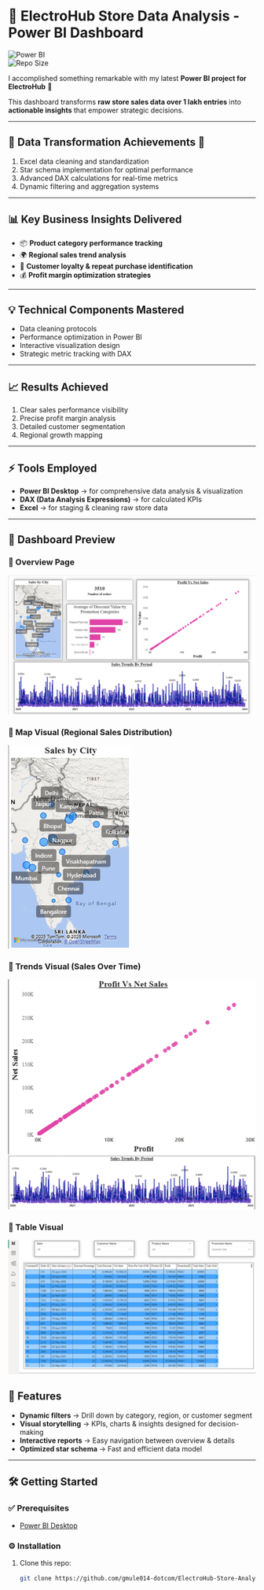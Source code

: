 # 🛒 ElectroHub Store Data Analysis - Power BI Dashboard  

![Power BI](https://img.shields.io/badge/Power%20BI-Dashboard-F2C811?logo=powerbi&logoColor=black)  
![Repo Size](https://img.shields.io/github/repo-size/gmule014-dotcom/ElectroHub-Store-Analysis)  
 

I accomplished something remarkable with my latest **Power BI project for ElectroHub** 🚀  

This dashboard transforms **raw store sales data over 1 lakh entries**  into **actionable insights** that empower strategic decisions.  

---

## 🔄 Data Transformation Achievements 💫
1. Excel data cleaning and standardization  
2. Star schema implementation for optimal performance  
3. Advanced DAX calculations for real-time metrics  
4. Dynamic filtering and aggregation systems  

---

## 📊 Key Business Insights Delivered
- 📦 **Product category performance tracking**  
- 🌍 **Regional sales trend analysis**  
- 👥 **Customer loyalty & repeat purchase identification**  
- 💰 **Profit margin optimization strategies**  

---

## 💡 Technical Components Mastered
- Data cleaning protocols  
- Performance optimization in Power BI  
- Interactive visualization design  
- Strategic metric tracking with DAX  

---

## 📈 Results Achieved
1. Clear sales performance visibility  
2. Precise profit margin analysis  
3. Detailed customer segmentation  
4. Regional growth mapping  

---

## ⚡ Tools Employed
- **Power BI Desktop** → for comprehensive data analysis & visualization  
- **DAX (Data Analysis Expressions)** → for calculated KPIs  
- **Excel** → for staging & cleaning raw store data  

---

## 📸 Dashboard Preview

### 🔹 Overview Page  
![Overview Page](Overview.png)  

### 🔹 Map Visual (Regional Sales Distribution)  
![Map Visual](Map-Visual.png)  

### 🔹 Trends Visual (Sales Over Time)  
![Trends Visual1](Sale-by-Profit.png)  
![Trends Visual2](Sales-Trends-by-Period.png) 

### 🔹 Table Visual
![Table Visual1](Table.png) 


## 🚀 Features
- **Dynamic filters** → Drill down by category, region, or customer segment  
- **Visual storytelling** → KPIs, charts & insights designed for decision-making  
- **Interactive reports** → Easy navigation between overview & details  
- **Optimized star schema** → Fast and efficient data model  

---

## 🛠 Getting Started

### ✅ Prerequisites
- [Power BI Desktop](https://powerbi.microsoft.com/desktop/)  

### ⚙️ Installation
1. Clone this repo:
   ```bash
   git clone https://github.com/gmule014-dotcom/ElectroHub-Store-Analysis.git
